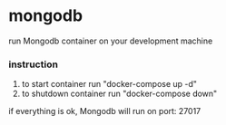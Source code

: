 # mongodb

run Mongodb container on your development machine

### instruction

1. to start container run "docker-compose up -d"
2. to shutdown container run "docker-compose down"

if everything is ok, Mongodb will run on port: 27017
